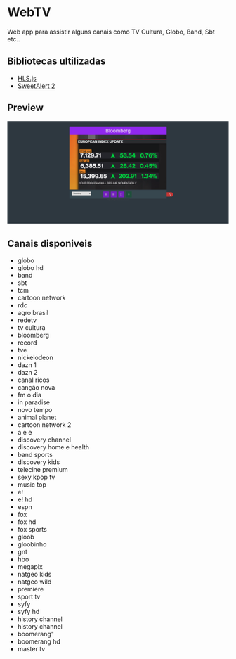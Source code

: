 # WebTV
Web app para assistir alguns canais como TV Cultura, Globo, Band, Sbt etc..

## Bibliotecas ultilizadas
- [HLS.js](https://github.com/video-dev/hls.js/)
- [SweetAlert 2](https://github.com/sweetalert2/sweetalert2)

## Preview
![Preview](.github/preview.png)

## Canais disponiveis
- globo
- globo hd
- band
- sbt
- tcm
- cartoon network
- rdc
- agro brasil
- redetv
- tv cultura
- bloomberg
- record
- tve
- nickelodeon
- dazn 1
- dazn 2
- canal ricos
- canção nova
- fm o dia
- in paradise
- novo tempo
- animal planet
- cartoon network 2
- a e e
- discovery channel
- discovery home e health
- band sports
- discovery kids
- telecine premium
- sexy kpop tv
- music top
- e!
- e! hd
- espn
- fox
- fox hd
- fox sports
- gloob
- gloobinho
- gnt
- hbo
- megapix
- natgeo kids
- natgeo wild
- premiere
- sport tv
- syfy
- syfy hd
- history channel
- history channel
- boomerang"
- boomerang hd
- master tv
    